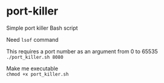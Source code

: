 # port-killer
Simple port killer Bash script

Need ```lsof``` command

This requires a port number as an argument from 0 to 65535  
```./port_killer.sh 8080```

Make me executable  
```chmod +x port_killer.sh```

